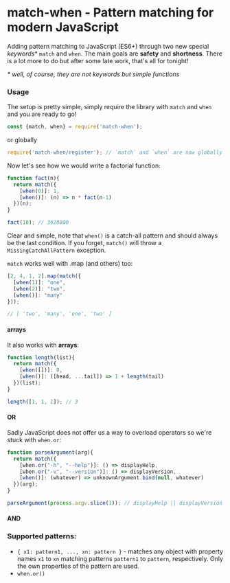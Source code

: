 match-when - Pattern matching for modern JavaScript
===================================================



Adding pattern matching to JavaScript (ES6+) through two new special *keywords*\* `match` and `when`. The main goals are **safety** and **shortness**.
There is a lot more to do but after some late work, that's all for tonight!

*\* well, of course, they are not keywords but simple functions*

### Usage

The setup is pretty simple, simply require the library with `match` and `when` and you are ready to go!

```js
const {match, when} = require('match-when');
```

or globally

```js
require('match-when/register'); // `match` and `when` are now globally available
```

Now let's see how we would write a factorial function:

```js
function fact(n){
  return match({
    [when(0)]: 1,
    [when()]: (n) => n * fact(n-1)
  })(n);
}

fact(10); // 3628800
```

Clear and simple, note that `when()` is a catch-all pattern and should always be the last condition. If you forget, `match()` will throw a `MissingCatchAllPattern` exception.

`match` works well with .map (and others) too:

```js
[2, 4, 1, 2].map(match({
  [when(1)]: "one",
  [when(2)]: "two",
  [when()]: "many"
}));

// [ 'two', 'many', 'one', 'two' ]
```

#### arrays


It also works with **arrays**:

```js
function length(list){
  return match({
    [when([])]: 0,
    [when()]: ([head, ...tail]) => 1 + length(tail)
  })(list);
}

length([1, 1, 1]); // 3
```

#### OR

Sadly JavaScript does not offer us a way to overload operators so we're stuck with `when.or`:

```js
function parseArgument(arg){
  return match({
    [when.or("-h", "--help")]: () => displayHelp,
    [when.or("-v", "--version")]: () => displayVersion,
    [when()]: (whatever) => unknownArgument.bind(null, whatever)
  })(arg);
}

parseArgument(process.argv.slice(1)); // displayHelp || displayVersion || (binded)unknownArgument
```

#### AND



### Supported patterns:

- `{ x1: pattern1, ..., xn: pattern }` - matches any object with property names `x1` to `xn` matching patterns `pattern1` to `pattern`, respectively. Only the own properties of the pattern are used.
- `when.or()`
